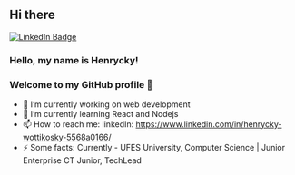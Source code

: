 ## Hi there

<div id="badges">
  <a href="https://www.linkedin.com/in/henrycky-wottikosky-5568a0166/">
    <img src="https://img.shields.io/badge/LinkedIn-blue?style=for-the-badge&logo=linkedin&logoColor=white" alt="LinkedIn Badge"/>
  </a>
</div>

### Hello, my name is Henrycky! 
### Welcome to my GitHub profile 👋

- 🔭 I’m currently working on web development
- 🌱 I’m currently learning React and Nodejs
- 📫 How to reach me: linkedIn: https://www.linkedin.com/in/henrycky-wottikosky-5568a0166/
- ⚡ Some facts: Currently - UFES University, Computer Science | Junior Enterprise CT Junior, TechLead

